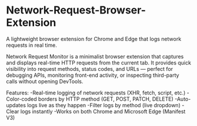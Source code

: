 # Network-Request-Browser-Extension
A lightweight browser extension for Chrome and Edge that logs network requests in real time.

Network Request Monitor is a minimalist browser extension that captures and displays real-time HTTP requests from the current tab. It provides quick visibility into request methods, status codes, and URLs — perfect for debugging APIs, monitoring front-end activity, or inspecting third-party calls without opening DevTools.

Features:
-Real-time logging of network requests (XHR, fetch, script, etc.)
-Color-coded borders by HTTP method (GET, POST, PATCH, DELETE)
-Auto-updates logs live as they happen
-Filter logs by method (live dropdown)
-Clear logs instantly
-Works on both Chrome and Microsoft Edge (Manifest V3)
